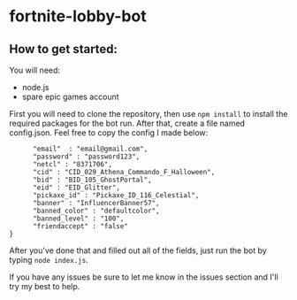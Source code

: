 # fortnite-lobby-bot

## How to get started:

You will need:
* node.js
* spare epic games account

First you will need to clone the repository, then use ``npm install`` to install the required packages for the bot run. After that, create a file named config.json. Feel free to copy the config I made below:

```{
      "email"  : "email@gmail.com",
      "password" : "password123",
      "netcl" : "8371706",
      "cid" : "CID_029_Athena_Commando_F_Halloween",
      "bid" : "BID_105_GhostPortal",
      "eid" : "EID_Glitter",
      "pickaxe_id" : "Pickaxe_ID_116_Celestial",
      "banner" : "InfluencerBanner57",
      "banned_color" : "defaultcolor",
      "banned_level" : "100",
      "friendaccept" : "false"
}
```

After you've done that and filled out all of the fields, just run the bot by typing ``node index.js``.

If you have any issues be sure to let me know in the issues section and I'll try my best to help.
    
